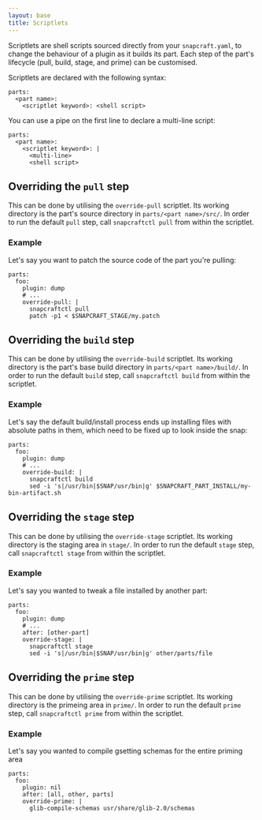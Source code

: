 ```yaml
---
layout: base
title: Scriptlets
---
```


Scriptlets are shell scripts sourced directly from your `snapcraft.yaml`, to change the behaviour of a plugin as it builds its part. Each step of the part's lifecycle (pull, build, stage, and prime) can be customised.

Scriptlets are declared with the following syntax:

    parts:
      <part name>:
        <scriptlet keyword>: <shell script>

You can use a pipe on the first line to declare a multi-line script:

    parts:
      <part name>:
        <scriptlet keyword>: |
          <multi-line>
          <shell script>

## Overriding the `pull` step

This can be done by utilising the `override-pull` scriptlet. Its working directory is the part's source directory in `parts/<part name>/src/`. In order to run the default `pull` step, call `snapcraftctl pull` from within the scriptlet.


### Example

Let's say you want to patch the source code of the part you're pulling:

```
parts:
  foo:
    plugin: dump
    # ...
    override-pull: |
      snapcraftctl pull
      patch -p1 < $SNAPCRAFT_STAGE/my.patch
```


## Overriding the `build` step

This can be done by utilising the `override-build` scriptlet. Its working directory is the part's base build directory in `parts/<part name>/build/`. In order to run the default `build` step, call `snapcraftctl build` from within the scriptlet.


### Example

Let's say the default build/install process ends up installing files with absolute paths in them, which need to be fixed up to look inside the snap:

```
parts:
  foo:
    plugin: dump
    # ...
    override-build: |
      snapcraftctl build
      sed -i 's|/usr/bin|$SNAP/usr/bin|g' $SNAPCRAFT_PART_INSTALL/my-bin-artifact.sh
```


## Overriding the `stage` step

This can be done by utilising the `override-stage` scriptlet. Its working directory is the staging area in `stage/`. In order to run the default `stage` step, call `snapcraftctl stage` from within the scriptlet.


### Example

Let's say you wanted to tweak a file installed by another part:

```
parts:
  foo:
    plugin: dump
    # ...
    after: [other-part]
    override-stage: |
      snapcraftctl stage
      sed -i 's|/usr/bin|$SNAP/usr/bin|g' other/parts/file
```


## Overriding the `prime` step

This can be done by utilising the `override-prime` scriptlet. Its working directory is the primeing area in `prime/`. In order to run the default `prime` step, call `snapcraftctl prime` from within the scriptlet.


### Example

Let's say you wanted to compile gsetting schemas for the entire priming area

```
parts:
  foo:
    plugin: nil
    after: [all, other, parts]
    override-prime: |
      glib-compile-schemas usr/share/glib-2.0/schemas
```

